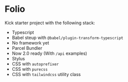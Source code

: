 # Folio

Kick starter project with the following stack:

- Typescript
- Babel steup with `@babel/plugin-transform-typescript`
- No framework yet
- Parcel Bundler
- Now 2.0 ready (With `/api` examples)
- Stylus
- CSS with `autoprefixer`
- CSS with `purecss`
- CSS with `tailwindcss` utility class
